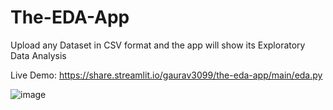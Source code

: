 # The-EDA-App

Upload any Dataset in CSV format and the app will show its Exploratory Data Analysis

Live Demo: https://share.streamlit.io/gaurav3099/the-eda-app/main/eda.py

![image](https://user-images.githubusercontent.com/67475451/133878905-1e64e4ee-1dd7-48f9-aa1b-54c8b677e84f.png)
